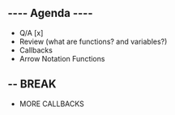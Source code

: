 ## ---- Agenda ----

- Q/A [x]
- Review (what are functions? and variables?)
- Callbacks
- Arrow Notation Functions
## -- BREAK

- MORE CALLBACKS